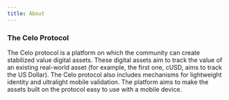 ```yaml
---
title: About
---
```


### The Celo Protocol
The Celo protocol is a platform on which the community can create stabilized value digital assets. These digital assets aim to track the value of an existing real-world asset (for example, the first one, cUSD, aims to track the US Dollar). The Celo protocol also includes mechanisms for lightweight identity and ultralight mobile validation. The platform aims to make the assets built on the protocol easy to use with a mobile device. 